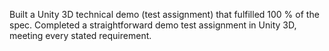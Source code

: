 Built a Unity 3D technical demo (test assignment) that fulfilled 100 % of the spec.
Completed a straightforward demo test assignment in Unity 3D, meeting every stated requirement.
